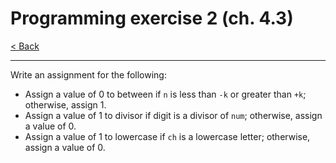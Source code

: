 # Programming exercise 2 (ch. 4.3)

[< Back](../README.md)

---

Write an assignment for the following:

- Assign a value of 0 to between if `n` is less than `-k` or greater than `+k`; otherwise, assign 1.
- Assign a value of 1 to divisor if digit is a divisor of `num`; otherwise, assign a value of 0.
- Assign a value of 1 to lowercase if `ch` is a lowercase letter; otherwise, assign a value of 0.
